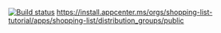 [![Build status](https://build.appcenter.ms/v0.1/apps/e54b9f6f-ad3c-4596-b000-5c7663c090b4/branches/main/badge)](https://appcenter.ms)
https://install.appcenter.ms/orgs/shopping-list-tutorial/apps/shopping-list/distribution_groups/public

